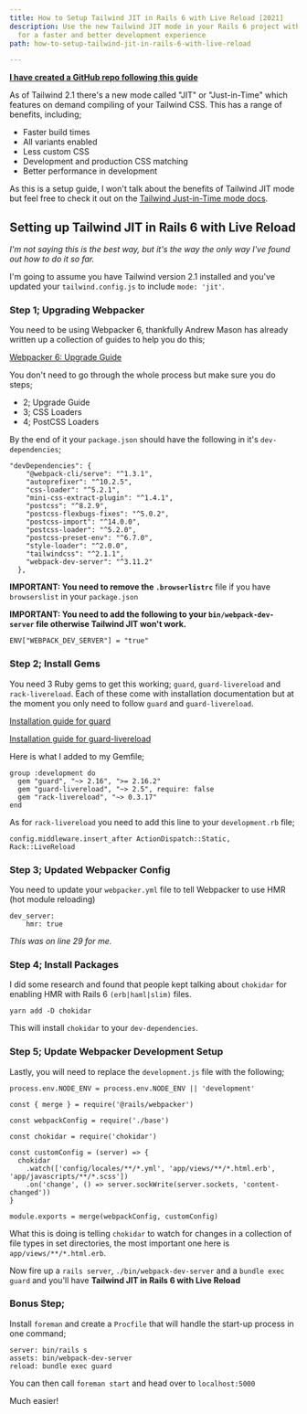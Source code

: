 ```yaml
---
title: How to Setup Tailwind JIT in Rails 6 with Live Reload [2021]
description: Use the new Tailwind JIT mode in your Rails 6 project with live reload
  for a faster and better development experience
path: how-to-setup-tailwind-jit-in-rails-6-with-live-reload

---
```

[**I have created a GitHub repo following this guide**](https://github.com/markmead/tailwind-jit-rails-livereload "Tailwind JIT in Rails 6 with live reload GitHub repository")

As of Tailwind 2.1 there's a new mode called "JIT" or "Just-in-Time" which features on demand compiling of your Tailwind CSS. This has a range of benefits, including;

* Faster build times
* All variants enabled
* Less custom CSS
* Development and production CSS matching
* Better performance in development

As this is a setup guide, I won't talk about the benefits of Tailwind JIT mode but feel free to check it out on the [Tailwind Just-in-Time mode docs](https://tailwindcss.com/docs/just-in-time-mode#enabling-jit-mode "Tailwind JIT mode docs").

## Setting up Tailwind JIT in Rails 6 with Live Reload

_I'm not saying this is the best way, but it's the way the only way I've found out how to do it so far._

I'm going to assume you have Tailwind version 2.1 installed and you've updated your `tailwind.config.js` to include `mode: 'jit'`.

### Step 1; Upgrading Webpacker

You need to be using Webpacker 6, thankfully Andrew Mason has already written up a collection of guides to help you do this;

[Webpacker 6: Upgrade Guide](https://dev.to/andrewmcodes/webpacker-6-upgrade-guide-3p6d "Webpacker 6: Upgrade Guide blog")

You don't need to go through the whole process but make sure you do steps;

* 2; Upgrade Guide
* 3; CSS Loaders
* 4; PostCSS Loaders

By the end of it your `package.json` should have the following in it's `dev-dependencies`;

    "devDependencies": {
        "@webpack-cli/serve": "^1.3.1",
        "autoprefixer": "^10.2.5",
        "css-loader": "^5.2.1",
        "mini-css-extract-plugin": "^1.4.1",
        "postcss": "^8.2.9",
        "postcss-flexbugs-fixes": "^5.0.2",
        "postcss-import": "^14.0.0",
        "postcss-loader": "^5.2.0",
        "postcss-preset-env": "^6.7.0",
        "style-loader": "^2.0.0",
        "tailwindcss": "^2.1.1",
        "webpack-dev-server": "^3.11.2"
      },

**IMPORTANT: You need to remove the `.browserlistrc`** file if you have `browserslist` in your `package.json`

**IMPORTANT: You need to add the following to your `bin/webpack-dev-server` file otherwise Tailwind JIT won't work.**

    ENV["WEBPACK_DEV_SERVER"] = "true"

### Step 2; Install Gems

You need 3 Ruby gems to get this working; `guard`, `guard-livereload` and `rack-livereload`. Each of these come with installation documentation but at the moment you only need to follow `guard` and `guard-livereload`.

[Installation guide for guard](https://github.com/guard/guard#installation "guard installation guide")

[Installation guide for guard-livereload](https://github.com/guard/guard-livereload#install "guard-livereload installation guide")

Here is what I added to my Gemfile;

    group :development do
      gem "guard", "~> 2.16", ">= 2.16.2"
      gem "guard-livereload", "~> 2.5", require: false
      gem "rack-livereload", "~> 0.3.17"
    end

As for `rack-livereload` you need to add this line to your `development.rb` file;

    config.middleware.insert_after ActionDispatch::Static, Rack::LiveReload

### Step 3; Updated Webpacker Config

You need to update your `webpacker.yml` file to tell Webpacker to use HMR (hot module reloading)

    dev_server:
        hmr: true

_This was on line 29 for me._

### Step 4; Install Packages

I did some research and found that people kept talking about `chokidar` for enabling HMR with Rails 6 `(erb|haml|slim)` files.

    yarn add -D chokidar

This will install `chokidar` to your `dev-dependencies`.

### Step 5; Update Webpacker Development Setup

Lastly, you will need to replace the `development.js` file with the following;

    process.env.NODE_ENV = process.env.NODE_ENV || 'development'
    
    const { merge } = require('@rails/webpacker')
    
    const webpackConfig = require('./base')
    
    const chokidar = require('chokidar')
    
    const customConfig = (server) => {
      chokidar
        .watch(['config/locales/**/*.yml', 'app/views/**/*.html.erb', 'app/javascripts/**/*.scss'])
        .on('change', () => server.sockWrite(server.sockets, 'content-changed'))
    }
    
    module.exports = merge(webpackConfig, customConfig)

What this is doing is telling `chokidar` to watch for changes in a collection of file types in set directories, the most important one here is `app/views/**/*.html.erb`.

Now fire up a `rails server`, `./bin/webpack-dev-server` and a `bundle exec guard` and you'll have **Tailwind JIT in Rails 6 with Live Reload**

### Bonus Step;

Install `foreman` and create a `Procfile` that will handle the start-up process in one command;

    server: bin/rails s
    assets: bin/webpack-dev-server
    reload: bundle exec guard

You can then call `foreman start` and head over to `localhost:5000`

Much easier!